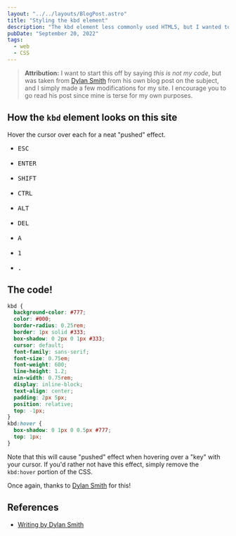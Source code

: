 ```yaml
---
layout: "../../layouts/BlogPost.astro"
title: "Styling the kbd element"
description: "The kbd element less commonly used HTML5, but I wanted to style it to look like a key on a keyboard, like how Stack Overflow does it. A google search took me to someone else's blog post that had a nice bit of code and invited others to steal it. So I did."
pubDate: "September 20, 2022"
tags:
  - web
  - CSS
---
```


> **Attribution:** I want to start this off by saying _this is not my code_, but was taken from <a href="http://dylanatsmith.com/wrote/styling-the-kbd-element" target="_blank">Dylan Smith</a> from his own blog post on the subject, and I simply made a few modifications for my site. I encourage you to go read his post since mine is terse for my own purposes.

## How the `kbd` element looks on this site

Hover the cursor over each for a neat "pushed" effect.

- <kbd>ESC</kbd><br><br>
- <kbd>ENTER</kbd><br><br>
- <kbd>SHIFT</kbd><br><br>
- <kbd>CTRL</kbd><br><br>
- <kbd>ALT</kbd><br><br>
- <kbd>DEL</kbd><br><br>
- <kbd>A</kbd><br><br>
- <kbd>1</kbd><br><br>
- <kbd>.</kbd>

## The code!

```css
kbd {
  background-color: #777;
  color: #000;
  border-radius: 0.25rem;
  border: 1px solid #333;
  box-shadow: 0 2px 0 1px #333;
  cursor: default;
  font-family: sans-serif;
  font-size: 0.75em;
  font-weight: 600;
  line-height: 1.2;
  min-width: 0.75rem;
  display: inline-block;
  text-align: center;
  padding: 2px 5px;
  position: relative;
  top: -1px;
}
kbd:hover {
  box-shadow: 0 1px 0 0.5px #777;
  top: 1px;
}
```

Note that this will cause "pushed" effect when hovering over a "key" with your cursor. If you'd rather not have this effect, simply remove the `kbd:hover` portion of the CSS.

Once again, thanks to <a href="http://dylanatsmith.com" target="_blank">Dylan Smith</a> for this!

## References

- <a href="http://dylanatsmith.com/wrote/styling-the-kbd-element" target="_blank">Writing by Dylan Smith</a>
